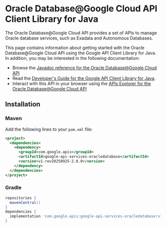 # Oracle Database@Google Cloud API Client Library for Java

The Oracle Database@Google Cloud API provides a set of APIs to manage Oracle database services, such as Exadata and Autonomous Databases.

This page contains information about getting started with the Oracle Database@Google Cloud API
using the Google API Client Library for Java. In addition, you may be interested
in the following documentation:

* Browse the [Javadoc reference for the Oracle Database@Google Cloud API][javadoc]
* Read the [Developer's Guide for the Google API Client Library for Java][google-api-client].
* Interact with this API in your browser using the [APIs Explorer for the Oracle Database@Google Cloud API][api-explorer]

## Installation

### Maven

Add the following lines to your `pom.xml` file:

```xml
<project>
  <dependencies>
    <dependency>
      <groupId>com.google.apis</groupId>
      <artifactId>google-api-services-oracledatabase</artifactId>
      <version>v1-rev20250925-2.0.0</version>
    </dependency>
  </dependencies>
</project>
```

### Gradle

```gradle
repositories {
  mavenCentral()
}
dependencies {
  implementation 'com.google.apis:google-api-services-oracledatabase:v1-rev20250925-2.0.0'
}
```

[javadoc]: https://googleapis.dev/java/google-api-services-oracledatabase/latest/index.html
[google-api-client]: https://github.com/googleapis/google-api-java-client/
[api-explorer]: https://developers.google.com/apis-explorer/#p/oracledatabase/v1/
